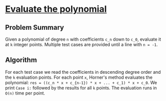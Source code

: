 # [Evaluate the polynomial](https://www.spoj.com/problems/POLEVAL/)

## Problem Summary
Given a polynomial of degree `n` with coefficients `c_n` down to `c_0`, evaluate it at `k` integer points. Multiple test cases are provided until a line with `n = -1`.

## Algorithm
For each test case we read the coefficients in descending degree order and the `k` evaluation points.
For each point `x`, Horner's method evaluates the polynomial:
`res = ((c_n * x + c_{n-1}) * x + ... + c_1) * x + c_0`.
We print `Case i:` followed by the results for all `k` points.
The evaluation runs in `O(n)` time per point.
